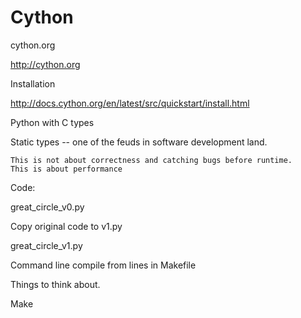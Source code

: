Cython
======

cython.org

http://cython.org

Installation

http://docs.cython.org/en/latest/src/quickstart/install.html

Python with C types

Static types -- one of the feuds in software development land.

    This is not about correctness and catching bugs before runtime.
    This is about performance

Code:

  great_circle_v0.py

Copy original code to v1.py

  great_circle_v1.py



Command line compile from lines in Makefile



Things to think about.

Make


